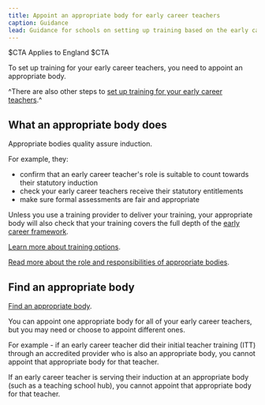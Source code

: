 ```yaml
---
title: Appoint an appropriate body for early career teachers
caption: Guidance
lead: Guidance for schools on setting up training based on the early career framework, part of induction for early career teachers.
---
```


$CTA
Applies to England
$CTA


To set up training for your early career teachers, you need to appoint an appropriate body.

^There are also other steps to [set up training for your early career teachers](/set-up-training-for-your-early-career-teachers).^

## What an appropriate body does

Appropriate bodies quality assure induction. 

For example, they:

* confirm that an early career teacher's role is suitable to count towards their statutory induction
* check your early career teachers receive their statutory entitlements
* make sure formal assessments are fair and appropriate

Unless you use a training provider to deliver your training, your appropriate body will also check that your training covers the full depth of the [early career framework](https://www.gov.uk/government/publications/early-career-framework). 

[Learn more about training options](/choose-training-option-early-career-teachers).

[Read more about the role and responsibilities of appropriate bodies](https://www.gov.uk/government/publications/appropriate-bodies-guidance-induction-and-the-early-career-framework).

## Find an appropriate body


[Find an appropriate body](https://www.gov.uk/government/publications/statutory-teacher-induction-appropriate-bodies/find-an-appropriate-body).


You can appoint one appropriate body for all of your early career teachers, but you may need or choose to appoint different ones.

For example - if an early career teacher did their initial teacher training (ITT) through an accredited provider who is also an appropriate body, you cannot appoint that appropriate body for that teacher.

If an early career teacher is serving their induction at an appropriate body (such as a teaching school hub), you cannot appoint that appropriate body for that teacher.

